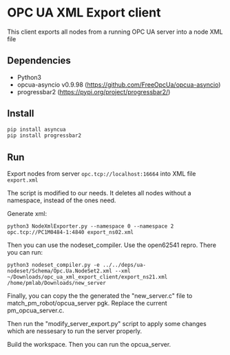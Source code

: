 OPC UA XML Export client
=========================

This client exports all nodes from a running OPC UA server into a node XML file

Dependencies
------------
* Python3
* opcua-asyncio v0.9.98 (https://github.com/FreeOpcUa/opcua-asyncio)
* progressbar2 (https://pypi.org/project/progressbar2/)

Install
-------
```bash
pip install asyncua
pip install progressbar2
```


Run
---
Export nodes from server `opc.tcp://localhost:16664` into XML file `export.xml`

The script is modified to our needs. It deletes all nodes without a namespace, instead of the ones need.

Generate xml:
```
python3 NodeXmlExporter.py --namespace 0 --namespace 2 opc.tcp://PC1M0484-1:4840 export_ns02.xml
```

Then you can use the nodeset_compiler. Use the open62541 repro.
There you can run:

```
python3 nodeset_compiler.py -e ../../deps/ua-nodeset/Schema/Opc.Ua.NodeSet2.xml --xml ~/Downloads/opc_ua_xml_export_client/export_ns21.xml  /home/pmlab/Downloads/new_server
```

Finally, you can copy the the generated the "new_server.c" file to match_pm_robot/opcua_server pgk.
Replace the current pm_opcua_server.c. 

Then run the "modify_server_export.py" script to apply some changes which are nessesary to run the server properly.

Build the workspace. Then you can run the opcua_server.
